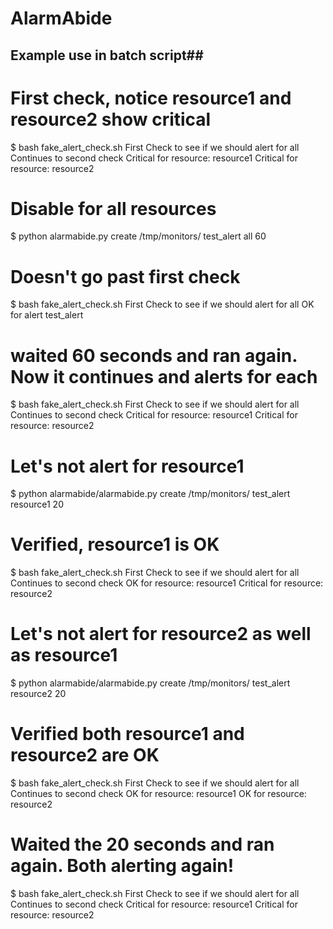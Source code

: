 # AlarmAbide

## Example use in batch script##

# First check, notice resource1 and resource2 show critical
$ bash fake_alert_check.sh
First Check to see if we should alert for all
Continues to second check
Critical for resource: resource1
Critical for resource: resource2

# Disable for all resources
$ python alarmabide.py create /tmp/monitors/ test_alert all 60

# Doesn't go past first check
$ bash fake_alert_check.sh
First Check to see if we should alert for all
OK for alert test_alert

# waited 60 seconds and ran again. Now it continues and alerts for each
$ bash fake_alert_check.sh
First Check to see if we should alert for all
Continues to second check
Critical for resource: resource1
Critical for resource: resource2

# Let's not alert for resource1
$ python alarmabide/alarmabide.py create /tmp/monitors/ test_alert resource1 20

# Verified, resource1 is OK
$ bash fake_alert_check.sh
First Check to see if we should alert for all
Continues to second check
OK for resource: resource1
Critical for resource: resource2

# Let's not alert for resource2 as well as resource1
$ python alarmabide/alarmabide.py create /tmp/monitors/ test_alert resource2 20

# Verified both resource1 and resource2 are OK
$ bash fake_alert_check.sh
First Check to see if we should alert for all
Continues to second check
OK for resource: resource1
OK for resource: resource2

# Waited the 20 seconds and ran again. Both alerting again!
$ bash fake_alert_check.sh
First Check to see if we should alert for all
Continues to second check
Critical for resource: resource1
Critical for resource: resource2
